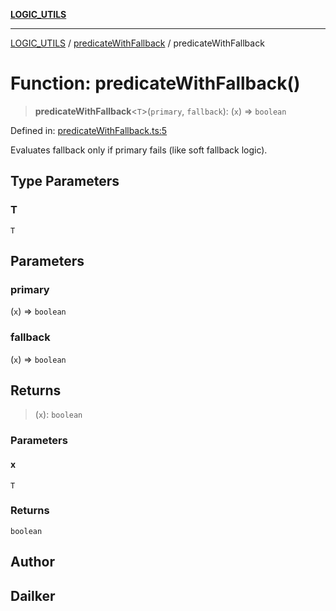 [**LOGIC_UTILS**](../../README.md)

***

[LOGIC_UTILS](../../README.md) / [predicateWithFallback](../README.md) / predicateWithFallback

# Function: predicateWithFallback()

> **predicateWithFallback**\<`T`\>(`primary`, `fallback`): (`x`) => `boolean`

Defined in: [predicateWithFallback.ts:5](https://github.com/dailker/everyutil/blob/fb6c9c837496f567cf7883b581cd27d1c9507ebe/src/logic/predicateWithFallback.ts#L5)

Evaluates fallback only if primary fails (like soft fallback logic).

## Type Parameters

### T

`T`

## Parameters

### primary

(`x`) => `boolean`

### fallback

(`x`) => `boolean`

## Returns

> (`x`): `boolean`

### Parameters

#### x

`T`

### Returns

`boolean`

## Author

## Dailker
